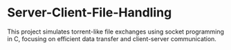 # Server-Client-File-Handling
This project simulates torrent-like file exchanges using socket programming in C, focusing on efficient data transfer and client-server communication.
